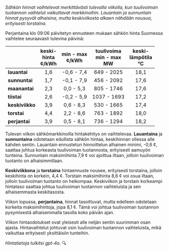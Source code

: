 *Sähkön hinnat vaihtelevat merkittävästi tulevalla viikolla, kun tuulivoiman tuotannon vaihtelut vaikuttavat markkinoihin. Lauantain ja sunnuntain hinnat pysyvät alhaisina, mutta keskiviikosta alkaen nähdään nousua, erityisesti torstaina.*

Perjantaina klo 09:06 päivitetyn ennusteen mukaan sähkön hinta Suomessa vaihtelee seuraavasti tulevina päivinä:

|            | keski-<br>hinta<br>¢/kWh | min - max<br>¢/kWh | tuulivoima<br>min - max<br>MW | keski-<br>lämpötila<br>°C |
|:-----------|:----------------:|:----------------:|:-------------:|:-------------:|
| **lauantai**  | 1,6  | -0,6 - 7,4  | 649 - 2025  | 18,1  |
| **sunnuntai** | 1,7  | -0,1 - 7,9  | 456 - 2092  | 17,6  |
| **maanantai** | 2,3  | 0,0 - 5,3   | 805 - 1746  | 17,6  |
| **tiistai**   | 2,6  | -0,2 - 5,9  | 1037 - 1693 | 17,2  |
| **keskiviikko** | 3,9 | 0,6 - 8,3  | 530 - 1665  | 17,4  |
| **torstai**   | 4,4  | 2,2 - 8,6   | 763 - 1892  | 18,0  |
| **perjantai** | 3,9  | 0,5 - 8,1   | 736 - 1294  | 18,2  |

Tulevan viikon sähkömarkkinoilla hintakehitys on vaihtelevaa. **Lauantaina** ja **sunnuntaina** odotetaan edullista sähkön hintaa, keskihinnan ollessa alle kahden sentin. Lauantain ennustetun hinnoittelun alhainen minimi, -0,6 ¢, saattaa johtua korkeasta tuulivoiman tuotannosta, erityisesti aamuyön tunteina. Sunnuntain maksimihinta 7,9 ¢ voi ajoittua iltaan, jolloin tuulivoiman tuotanto on alhaisimmillaan.

**Keskiviikkona** ja **torstaina** hintaennuste nousee, erityisesti torstaina, jolloin keskihinta on korkein, 4,4 ¢. Torstain maksimihinta 8,6 ¢ voi osua iltaan, jolloin tuulivoiman tuotanto on heikompaa. Keskiviikon ja torstain korkeampi hintataso saattaa johtua tuulivoiman tuotannon vaihteluista ja sen alhaisemmasta keskitasosta.

Viikon lopussa, **perjantaina**, hinnat tasoittuvat, mutta edelleen odotetaan korkeita maksimihintoja, jopa 8,1 ¢. Tämä voi johtua tuulivoiman tuotannon pysymisestä alhaisemmalla tasolla koko päivän ajan.

Viikon hintaodotukset ovat yleisesti alle neljän sentin suurimman osan ajasta. Hintavaihtelut johtuvat osin tuulivoiman tuotannon vaihteluista, mikä vaikuttaa erityisesti yksittäisiin tunteihin.

*Hintatietoja tulkitsi gpt-4o.* 🔍
